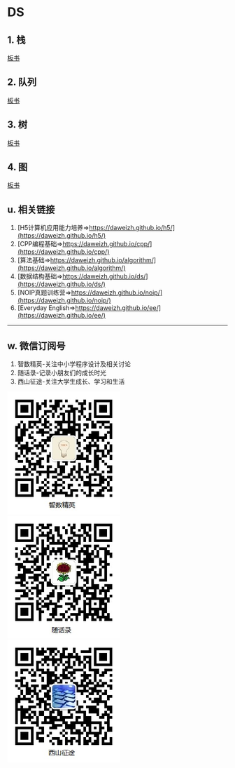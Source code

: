 # DS

## 1. 栈

[板书](chap01-stack/00/)

## 2. 队列

[板书](chap02-queue/00/)

## 3. 树

[板书](chap03-tree/00/)

## 4. 图

[板书](chap04-graph/00/)



## u. 相关链接

1. [H5计算机应用能力培养=>https://daweizh.github.io/h5/](https://daweizh.github.io/h5/)
2. [CPP编程基础=>https://daweizh.github.io/cpp/](https://daweizh.github.io/cpp/)
3. [算法基础=>https://daweizh.github.io/algorithm/](https://daweizh.github.io/algorithm/)
4. [数据结构基础=>https://daweizh.github.io/ds/](https://daweizh.github.io/ds/)
5. [NOIP真题训练营=>https://daweizh.github.io/noip/](https://daweizh.github.io/noip/)
6. [Everyday English=>https://daweizh.github.io/ee/](https://daweizh.github.io/ee/)

----------

## w. 微信订阅号

1. 智数精英-关注中小学程序设计及相关讨论
2. 随话录-记录小朋友们的成长时光
3. 西山征途-关注大学生成长、学习和生活

![欢迎关注“智数精英”订阅号](assets/me/img/idea8.jpg)
![欢迎关注“随话录”订阅号](assets/me/img/shl8.jpg)
![欢迎关注“西山征途”订阅号](assets/me/img/xszt8.jpg)

